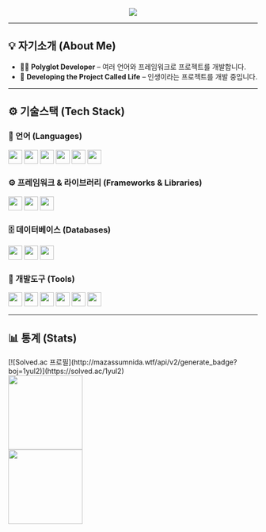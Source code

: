 <p align="center">
  <img src="https://capsule-render.vercel.app/api?type=waving&height=300&text=Polyglot%20Developer&desc=Developing%20the%20project%20called%20Life.&descSize=-7&descAlignY=65&textBg=false&animation=fadeIn&fontColor=FFF8E1"/>
</p>

---

## 💡 자기소개 (About Me)

- 👨‍💻 **Polyglot Developer** – 여러 언어와 프레임워크로 프로젝트를 개발합니다.
- 🚀 **Developing the Project Called Life** – 인생이라는 프로젝트를 개발 중입니다.

---

## ⚙️ 기술스택 (Tech Stack)

### 🔗 언어 (Languages)
<p align="left">
  <img src="https://img.shields.io/badge/Python-3776AB?style=for-the-badge&logo=python&logoColor=white" height="28"/>
  <img src="https://img.shields.io/badge/Java-007396?style=for-the-badge&logo=java&logoColor=white" height="28"/>
  <img src="https://img.shields.io/badge/C%23-239120?style=for-the-badge&logo=csharp&logoColor=white" height="28"/>
  <img src="https://img.shields.io/badge/HTML5-E34F26?style=for-the-badge&logo=html5&logoColor=white" height="28"/>
  <img src="https://img.shields.io/badge/CSS3-1572B6?style=for-the-badge&logo=css3&logoColor=white" height="28"/>
  <img src="https://img.shields.io/badge/JavaScript-F7DF1E?style=for-the-badge&logo=javascript&logoColor=black" height="28"/>
</p>

### ⚙️ 프레임워크 & 라이브러리 (Frameworks & Libraries)
<p align="left">
  <img src="https://img.shields.io/badge/Django-092E20?style=for-the-badge&logo=django&logoColor=white" height="28"/>
  <img src="https://img.shields.io/badge/Flask-000000?style=for-the-badge&logo=flask&logoColor=white" height="28"/>
  <img src="https://img.shields.io/badge/FastAPI-009688?style=for-the-badge&logo=fastapi&logoColor=white" height="28"/>
</p>

### 🗄️ 데이터베이스 (Databases)
<p align="left">
  <img src="https://img.shields.io/badge/MySQL-4479A1?style=for-the-badge&logo=mysql&logoColor=white" height="28"/>
  <img src="https://img.shields.io/badge/SQLite-003B57?style=for-the-badge&logo=sqlite&logoColor=white" height="28"/>
  <img src="https://img.shields.io/badge/PostgreSQL-4169E1?style=for-the-badge&logo=postgresql&logoColor=white" height="28"/>
</p>

### 🔧 개발도구 (Tools)
<p align="left">
  <img src="https://img.shields.io/badge/Git-F05032?style=for-the-badge&logo=git&logoColor=white" height="28"/>
  <img src="https://img.shields.io/badge/GitHub-181717?style=for-the-badge&logo=github&logoColor=white" height="28"/>
  <img src="https://img.shields.io/badge/Visual%20Studio-5C2D91?style=for-the-badge&logo=visualstudio&logoColor=white" height="28"/>
  <img src="https://img.shields.io/badge/VS%20Code-007ACC?style=for-the-badge&logo=visualstudiocode&logoColor=white" height="28"/>
  <img src="https://img.shields.io/badge/PyCharm-000000?style=for-the-badge&logo=pycharm&logoColor=white" height="28"/>
  <img src="https://img.shields.io/badge/Postman-FF6C37?style=for-the-badge&logo=postman&logoColor=white" height="28"/>
</p>

---

## 📊 통계 (Stats)
<p align="left">
  [![Solved.ac 프로필](http://mazassumnida.wtf/api/v2/generate_badge?boj=1yul2)](https://solved.ac/1yul2) <br>
  <img src="https://github-readme-stats.vercel.app/api?username=1yul2&show_icons=true&theme=radical" height="150"/> <br>
  <img src="https://github-readme-stats.vercel.app/api/top-langs/?username=1yul2&layout=compact&theme=radical" height="150"/>
</p>
